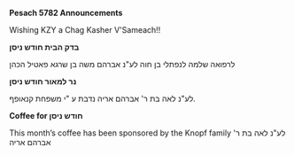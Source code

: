 **Pesach 5782 Announcements** 

Wishing KZY a Chag Kasher V'Sameach!!

**בדק הבית חודש ניסן**

לרפואה שלמה לנפתלי בן חוה
לע"נ אברהם משה בן שרגא
פאטיל הכהן

**נר למאור
חודש ניסן** 

לע"נ לאה בת ר' אברהם אריה
נדבת ע "י משפחת קנאופף.


**Coffee for חודש ניסן**  

This month’s coffee has
been sponsored by the
Knopf family לע"נ לאה בת ר' אברהם אריה
